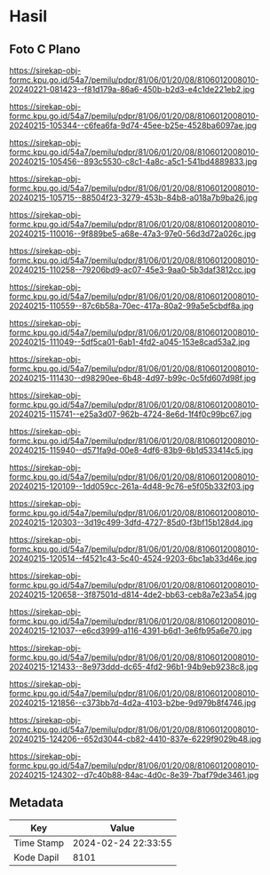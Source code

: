 # Hasil

## Foto C Plano

https://sirekap-obj-formc.kpu.go.id/54a7/pemilu/pdpr/81/06/01/20/08/8106012008010-20240221-081423--f81d179a-86a6-450b-b2d3-e4c1de221eb2.jpg

https://sirekap-obj-formc.kpu.go.id/54a7/pemilu/pdpr/81/06/01/20/08/8106012008010-20240215-105344--c6fea6fa-9d74-45ee-b25e-4528ba6097ae.jpg

https://sirekap-obj-formc.kpu.go.id/54a7/pemilu/pdpr/81/06/01/20/08/8106012008010-20240215-105456--893c5530-c8c1-4a8c-a5c1-541bd4889833.jpg

https://sirekap-obj-formc.kpu.go.id/54a7/pemilu/pdpr/81/06/01/20/08/8106012008010-20240215-105715--88504f23-3279-453b-84b8-a018a7b9ba26.jpg

https://sirekap-obj-formc.kpu.go.id/54a7/pemilu/pdpr/81/06/01/20/08/8106012008010-20240215-110016--9f889be5-a68e-47a3-97e0-56d3d72a026c.jpg

https://sirekap-obj-formc.kpu.go.id/54a7/pemilu/pdpr/81/06/01/20/08/8106012008010-20240215-110258--79206bd9-ac07-45e3-9aa0-5b3daf3812cc.jpg

https://sirekap-obj-formc.kpu.go.id/54a7/pemilu/pdpr/81/06/01/20/08/8106012008010-20240215-110559--87c6b58a-70ec-417a-80a2-99a5e5cbdf8a.jpg

https://sirekap-obj-formc.kpu.go.id/54a7/pemilu/pdpr/81/06/01/20/08/8106012008010-20240215-111049--5df5ca01-6ab1-4fd2-a045-153e8cad53a2.jpg

https://sirekap-obj-formc.kpu.go.id/54a7/pemilu/pdpr/81/06/01/20/08/8106012008010-20240215-111430--d98290ee-6b48-4d97-b99c-0c5fd607d98f.jpg

https://sirekap-obj-formc.kpu.go.id/54a7/pemilu/pdpr/81/06/01/20/08/8106012008010-20240215-115741--e25a3d07-962b-4724-8e6d-1f4f0c99bc67.jpg

https://sirekap-obj-formc.kpu.go.id/54a7/pemilu/pdpr/81/06/01/20/08/8106012008010-20240215-115940--d571fa9d-00e8-4df6-83b9-6b1d533414c5.jpg

https://sirekap-obj-formc.kpu.go.id/54a7/pemilu/pdpr/81/06/01/20/08/8106012008010-20240215-120109--1dd059cc-261a-4d48-9c76-e5f05b332f03.jpg

https://sirekap-obj-formc.kpu.go.id/54a7/pemilu/pdpr/81/06/01/20/08/8106012008010-20240215-120303--3d19c499-3dfd-4727-85d0-f3bf15b128d4.jpg

https://sirekap-obj-formc.kpu.go.id/54a7/pemilu/pdpr/81/06/01/20/08/8106012008010-20240215-120514--f4521c43-5c40-4524-9203-6bc1ab33d46e.jpg

https://sirekap-obj-formc.kpu.go.id/54a7/pemilu/pdpr/81/06/01/20/08/8106012008010-20240215-120658--3f87501d-d814-4de2-bb63-ceb8a7e23a54.jpg

https://sirekap-obj-formc.kpu.go.id/54a7/pemilu/pdpr/81/06/01/20/08/8106012008010-20240215-121037--e6cd3999-a116-4391-b6d1-3e6fb95a6e70.jpg

https://sirekap-obj-formc.kpu.go.id/54a7/pemilu/pdpr/81/06/01/20/08/8106012008010-20240215-121433--8e973ddd-dc65-4fd2-96b1-94b9eb9238c8.jpg

https://sirekap-obj-formc.kpu.go.id/54a7/pemilu/pdpr/81/06/01/20/08/8106012008010-20240215-121856--c373bb7d-4d2a-4103-b2be-9d979b8f4746.jpg

https://sirekap-obj-formc.kpu.go.id/54a7/pemilu/pdpr/81/06/01/20/08/8106012008010-20240215-124206--652d3044-cb82-4410-837e-6229f9029b48.jpg

https://sirekap-obj-formc.kpu.go.id/54a7/pemilu/pdpr/81/06/01/20/08/8106012008010-20240215-124302--d7c40b88-84ac-4d0c-8e39-7baf79de3461.jpg


## Metadata

| Key        | Value               |
| ---------- | ------------------- |
| Time Stamp | 2024-02-24 22:33:55 |
| Kode Dapil | 8101                |



